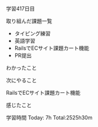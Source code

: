 学習417日目

取り組んだ課題一覧

- タイピング練習
- 英語学習
- RailsでECサイト課題カート機能
- PR提出

わかったこと

次にやること

RailsでECサイト課題カート機能

感じたこと

学習時間 Today: 7h Total:2525h30m